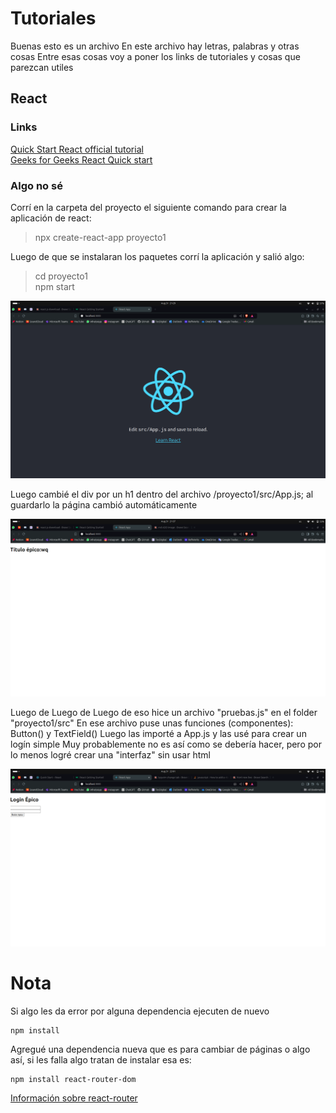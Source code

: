 # Tutoriales

Buenas esto es un archivo 
En este archivo hay letras, palabras y otras cosas 
Entre esas cosas voy a poner los links de tutoriales y cosas que parezcan utiles


## React 

### Links

[Quick Start React official tutorial](https://react.dev/learn) \
[Geeks for Geeks React Quick start](https://www.w3schools.com/react/react_getstarted.asp)

### Algo no sé

Corrí en la carpeta del proyecto el siguiente comando para crear la aplicación de react:

> npx create-react-app proyecto1

Luego de que se instalaran los paquetes corrí la aplicación y salió algo:

> cd proyecto1 \
> npm start 

![PrimeraCorrida](Imagenes/primeraCorrida.png)

Luego cambié el div por un h1 dentro del archivo /proyecto1/src/App.js; al guardarlo la página cambió automáticamente

![SegundaCorrida](Imagenes/segundaCorrida.png)

Luego de Luego de Luego de eso hice un archivo "pruebas.js" en el folder "proyecto1/src" 
En ese archivo puse unas funciones (componentes): Button() y TextField()
Luego las importé a App.js y las usé para crear un logín simple
Muy probablemente no es así como se debería hacer, pero por lo menos logré crear una "interfaz" sin usar html

![TerceraCorrida](Imagenes/terceraCorrida.png)

# Nota
Si algo les da error por alguna dependencia ejecuten de nuevo 
~~~
npm install
~~~
Agregué una dependencia nueva que es para cambiar de páginas o algo así, si les falla algo tratan de instalar esa es:
~~~
npm install react-router-dom
~~~
[Información sobre react-router](https://reactrouter.com/en/main/components/link)
